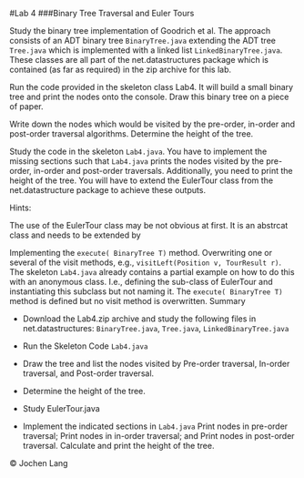 #Lab 4
###Binary Tree Traversal and Euler Tours

Study the binary tree implementation of Goodrich et al. The approach consists of an ADT binary tree `BinaryTree.java` extending the ADT tree `Tree.java` which is implemented with a linked list `LinkedBinaryTree.java`. These classes are all part of the net.datastructures package which is contained (as far as required) in the zip archive for this lab.

Run the code provided in the skeleton class Lab4. It will build a small binary tree and print the nodes onto the console. Draw this binary tree on a piece of paper.

Write down the nodes which would be visited by the pre-order, in-order and post-order traversal algorithms. Determine the height of the tree.

Study the code in the skeleton `Lab4.java`. You have to implement the missing sections such that `Lab4.java` prints the nodes visited by the pre-order, in-order and post-order traversals. Additionally, you need to print the height of the tree. You will have to extend the EulerTour class from the net.datastructure package to achieve these outputs.

Hints:

The use of the EulerTour class may be not obvious at first. It is an abstrcat class and needs to be extended by

Implementing the `execute( BinaryTree T)` method.
Overwriting one or several of the visit methods, e.g., `visitLeft(Position v, TourResult r)`.
The skeleton `Lab4.java` already contains a partial example on how to do this with an anonymous class. I.e., defining the sub-class of EulerTour and instantiating this subclass but not naming it. The `execute( BinaryTree T)` method is defined but no visit method is overwritten.
Summary


- Download the Lab4.zip archive and study the following files in net.datastructures:
`BinaryTree.java`, `Tree.java`, `LinkedBinaryTree.java`

- Run the Skeleton Code
`Lab4.java`

- Draw the tree and list the nodes visited by
Pre-order traversal,
In-order traversal, and
Post-order traversal.

- Determine the height of the tree.

- Study EulerTour.java

- Implement the indicated sections in `Lab4.java`
Print nodes in pre-order traversal;
Print nodes in in-order traversal; and
Print nodes in post-order traversal.
Calculate and print the height of the tree.

© Jochen Lang